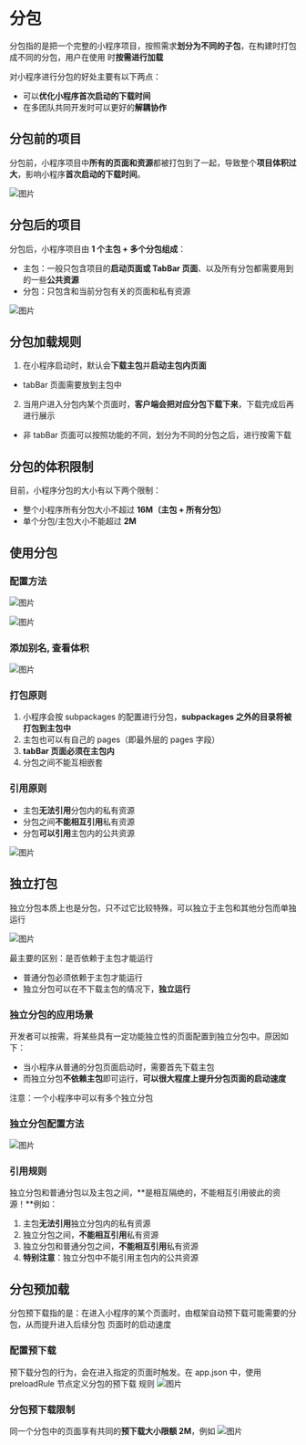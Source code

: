 # 分包
分包指的是把一个完整的小程序项目，按照需求**划分为不同的子包**，在构建时打包成不同的分包，用户在使用
时**按需进行加载**

对小程序进行分包的好处主要有以下两点：
* 可以**优化小程序首次启动的下载时间**
* 在多团队共同开发时可以更好的**解耦协作**
## 分包前的项目
分包前，小程序项目中**所有的页面和资源**都被打包到了一起，导致整个**项目体积过大**，影响小程序**首次启动的下载时间**。

![图片](../.vuepress/public/images/fenbao1.png)
## 分包后的项目
分包后，小程序项目由 **1 个主包 + 多个分包组成**：
* 主包：一般只包含项目的**启动页面或 TabBar 页面**、以及所有分包都需要用到的一些**公共资源**
* 分包：只包含和当前分包有关的页面和私有资源

![图片](../.vuepress/public/images/fenbao2.png)
## 分包加载规则

1. 在小程序启动时，默认会**下载主包**并**启动主包内页面**
* tabBar 页面需要放到主包中

2. 当用户进入分包内某个页面时，**客户端会把对应分包下载下来**，下载完成后再进行展示
* 非 tabBar 页面可以按照功能的不同，划分为不同的分包之后，进行按需下载

## 分包的体积限制
目前，小程序分包的大小有以下两个限制：

* 整个小程序所有分包大小不超过 **16M（主包 + 所有分包）**
* 单个分包/主包大小不能超过 **2M**

## 使用分包
### 配置方法
![图片](../.vuepress/public/images/fenbao3.png)

![图片](../.vuepress/public/images/fenbao4.png)
### 添加别名, 查看体积 
![图片](../.vuepress/public/images/fenbao5.png)
### 打包原则
1. 小程序会按 subpackages 的配置进行分包，**subpackages 之外的目录将被打包到主包中**
2. 主包也可以有自己的 pages（即最外层的 pages 字段）
3. **tabBar 页面必须在主包内**
4. 分包之间不能互相嵌套
### 引用原则
* 主包**无法引用**分包内的私有资源
* 分包之间**不能相互引用**私有资源
* 分包**可以引用**主包内的公共资源

![图片](../.vuepress/public/images/fb1.png)

## 独立打包
独立分包本质上也是分包，只不过它比较特殊，可以独立于主包和其他分包而单独运行

![图片](../.vuepress/public/images/fb2.png)

最主要的区别：是否依赖于主包才能运行
* 普通分包必须依赖于主包才能运行
* 独立分包可以在不下载主包的情况下，**独立运行**

### 独立分包的应用场景
开发者可以按需，将某些具有一定功能独立性的页面配置到独立分包中。原因如下：
* 当小程序从普通的分包页面启动时，需要首先下载主包
* 而独立分包**不依赖主包**即可运行，**可以很大程度上提升分包页面的启动速度**

注意：一个小程序中可以有多个独立分包

### 独立分包配置方法
![图片](../.vuepress/public/images/fb4.png)
### 引用规则
独立分包和普通分包以及主包之间，**是相互隔绝的，不能相互引用彼此的资源！**例如：

1. 主包**无法引用**独立分包内的私有资源
2. 独立分包之间，**不能相互引用**私有资源
3. 独立分包和普通分包之间，**不能相互引用**私有资源
4. **特别注意**：独立分包中不能引用主包内的公共资源

## 分包预加载
分包预下载指的是：在进入小程序的某个页面时，由框架自动预下载可能需要的分包，从而提升进入后续分包
页面时的启动速度
### 配置预下载
预下载分包的行为，会在进入指定的页面时触发。在 app.json 中，使用 preloadRule 节点定义分包的预下载
规则
![图片](../.vuepress/public/images/yx1.png)

### 分包预下载限制
同一个分包中的页面享有共同的**预下载大小限额 2M**，例如
![图片](../.vuepress/public/images/yx2.png)














